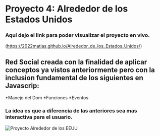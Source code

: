# Proyecto 4: Alrededor de los Estados Unidos
### Aquí dejo el link para poder visualizar el proyecto en vivo.
(https://2022matias.github.io/Alrededor_de_los_Estados_Unidos/)

## Red Social creada con la finalidad de aplicar conceptos ya vistos anteriormente pero con la inclusion fundamental de los siguientes en Javascrip:
*Manejo del Dom
*Funciones 
*Eventos

### La idea es que a diferencia de las anteriores sea mas interactiva para el usuario.

![ Proyecto Alrededor de los EEUU](./images/gifAlrededorEEUU.gif)

